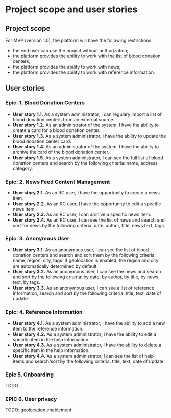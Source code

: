 # Project scope and user stories

## Project scope

For MVP (version 1.0), the platform will have the following restrictions:

- the end user can use the project without authorization;
- the platform provides the ability to work with the list of blood donation centers;
- the platform provides the ability to work with news;
- the platform provides the ability to work with reference information.

## User stories

### Epic: 1. Blood Donation Centers

- **User story 1.1.** As a system administrator, I can regulary import a list of blood donation centers from an external source.
- **User story 1.2.** As an administrator of the system, I have the ability to create a card for a blood donation center.
- **User story 1.3.** As a system administrator, I have the ability to update the blood donation center card.
- **User story 1.4.** As an administrator of the system, I have the ability to archive the card of the blood donation center.
- **User story 1.5.** As a system administrator, I can see the full list of blood donation centers and search by the following criteria: name, address, category.

### Epic: 2. News Feed Content Management

- **User story 2.1.** As an RC user, I have the opportunity to create a news item.
- **User story 2.2.** As an RC user, I have the opportunity to edit a specific news item.
- **User story 2.3.** As an RC user, I can archive a specific news item.
- **User story 2.4.** As an RC user, I can see the list of news and search and sort for news by the following criteria: date, author, title, news text, tags.

### Epic: 3. Anonymous User

- **User story 3.1.** As an anonymous user, I can see the list of blood donation centers and search and sort them by the following criteria: name, region, city, tags. If geolocation is enabled, the region and city are automatically determined by default.
- **User story 3.2.** As an anonymous user, I can see the news and search and sort by the following criteria: by date, by author, by title, by news text, by tags.
- **User story 3.3.** As an anonymous user, I can see a list of reference information, search and sort by the following criteria: title, text, date of update.

### Epic: 4. Reference Information

- **User story 4.1.** As a system administrator, I have the ability to add a new item to the reference information.
- **User story 4.2.** As a system administrator, I have the ability to edit a specific item in the help information.
- **User story 4.3.** As a system administrator, I have the ability to delete a specific item in the help information.
- **User story 4.4.** As a system administrator, I can see the list of help items and search/sort by the following criteria: title, text, date of update.

### Epic 5. Onboarding
TODO

### EPIC 6. User privacy
TODO: geolocation enablement

